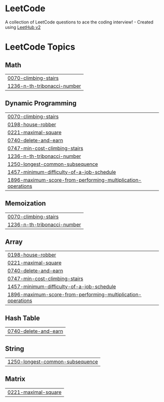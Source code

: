 # LeetCode
A collection of LeetCode questions to ace the coding interview! - Created using [LeetHub v2](https://github.com/arunbhardwaj/LeetHub-2.0)

<!---LeetCode Topics Start-->
# LeetCode Topics
## Math
|  |
| ------- |
| [0070-climbing-stairs](https://github.com/jypang0/LeetCode/tree/master/0070-climbing-stairs) |
| [1236-n-th-tribonacci-number](https://github.com/jypang0/LeetCode/tree/master/1236-n-th-tribonacci-number) |
## Dynamic Programming
|  |
| ------- |
| [0070-climbing-stairs](https://github.com/jypang0/LeetCode/tree/master/0070-climbing-stairs) |
| [0198-house-robber](https://github.com/jypang0/LeetCode/tree/master/0198-house-robber) |
| [0221-maximal-square](https://github.com/jypang0/LeetCode/tree/master/0221-maximal-square) |
| [0740-delete-and-earn](https://github.com/jypang0/LeetCode/tree/master/0740-delete-and-earn) |
| [0747-min-cost-climbing-stairs](https://github.com/jypang0/LeetCode/tree/master/0747-min-cost-climbing-stairs) |
| [1236-n-th-tribonacci-number](https://github.com/jypang0/LeetCode/tree/master/1236-n-th-tribonacci-number) |
| [1250-longest-common-subsequence](https://github.com/jypang0/LeetCode/tree/master/1250-longest-common-subsequence) |
| [1457-minimum-difficulty-of-a-job-schedule](https://github.com/jypang0/LeetCode/tree/master/1457-minimum-difficulty-of-a-job-schedule) |
| [1896-maximum-score-from-performing-multiplication-operations](https://github.com/jypang0/LeetCode/tree/master/1896-maximum-score-from-performing-multiplication-operations) |
## Memoization
|  |
| ------- |
| [0070-climbing-stairs](https://github.com/jypang0/LeetCode/tree/master/0070-climbing-stairs) |
| [1236-n-th-tribonacci-number](https://github.com/jypang0/LeetCode/tree/master/1236-n-th-tribonacci-number) |
## Array
|  |
| ------- |
| [0198-house-robber](https://github.com/jypang0/LeetCode/tree/master/0198-house-robber) |
| [0221-maximal-square](https://github.com/jypang0/LeetCode/tree/master/0221-maximal-square) |
| [0740-delete-and-earn](https://github.com/jypang0/LeetCode/tree/master/0740-delete-and-earn) |
| [0747-min-cost-climbing-stairs](https://github.com/jypang0/LeetCode/tree/master/0747-min-cost-climbing-stairs) |
| [1457-minimum-difficulty-of-a-job-schedule](https://github.com/jypang0/LeetCode/tree/master/1457-minimum-difficulty-of-a-job-schedule) |
| [1896-maximum-score-from-performing-multiplication-operations](https://github.com/jypang0/LeetCode/tree/master/1896-maximum-score-from-performing-multiplication-operations) |
## Hash Table
|  |
| ------- |
| [0740-delete-and-earn](https://github.com/jypang0/LeetCode/tree/master/0740-delete-and-earn) |
## String
|  |
| ------- |
| [1250-longest-common-subsequence](https://github.com/jypang0/LeetCode/tree/master/1250-longest-common-subsequence) |
## Matrix
|  |
| ------- |
| [0221-maximal-square](https://github.com/jypang0/LeetCode/tree/master/0221-maximal-square) |
<!---LeetCode Topics End-->